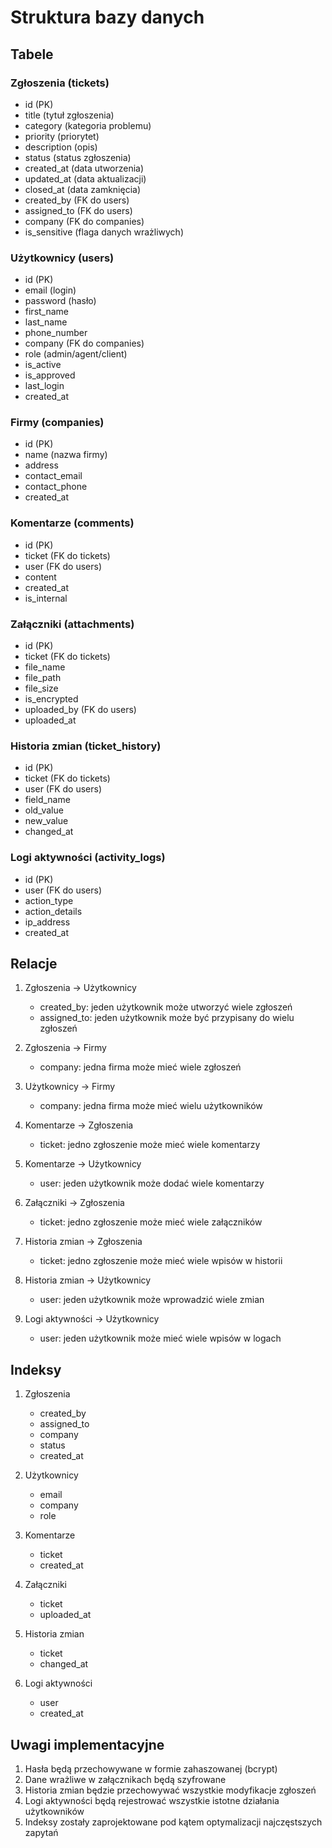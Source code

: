 # Struktura bazy danych

## Tabele

### Zgłoszenia (tickets)
- id (PK)
- title (tytuł zgłoszenia)
- category (kategoria problemu)
- priority (priorytet)
- description (opis)
- status (status zgłoszenia)
- created_at (data utworzenia)
- updated_at (data aktualizacji)
- closed_at (data zamknięcia)
- created_by (FK do users)
- assigned_to (FK do users)
- company (FK do companies)
- is_sensitive (flaga danych wrażliwych)

### Użytkownicy (users)
- id (PK)
- email (login)
- password (hasło)
- first_name
- last_name
- phone_number
- company (FK do companies)
- role (admin/agent/client)
- is_active
- is_approved
- last_login
- created_at

### Firmy (companies)
- id (PK)
- name (nazwa firmy)
- address
- contact_email
- contact_phone
- created_at

### Komentarze (comments)
- id (PK)
- ticket (FK do tickets)
- user (FK do users)
- content
- created_at
- is_internal

### Załączniki (attachments)
- id (PK)
- ticket (FK do tickets)
- file_name
- file_path
- file_size
- is_encrypted
- uploaded_by (FK do users)
- uploaded_at

### Historia zmian (ticket_history)
- id (PK)
- ticket (FK do tickets)
- user (FK do users)
- field_name
- old_value
- new_value
- changed_at

### Logi aktywności (activity_logs)
- id (PK)
- user (FK do users)
- action_type
- action_details
- ip_address
- created_at

## Relacje

1. Zgłoszenia -> Użytkownicy
   - created_by: jeden użytkownik może utworzyć wiele zgłoszeń
   - assigned_to: jeden użytkownik może być przypisany do wielu zgłoszeń

2. Zgłoszenia -> Firmy
   - company: jedna firma może mieć wiele zgłoszeń

3. Użytkownicy -> Firmy
   - company: jedna firma może mieć wielu użytkowników

4. Komentarze -> Zgłoszenia
   - ticket: jedno zgłoszenie może mieć wiele komentarzy

5. Komentarze -> Użytkownicy
   - user: jeden użytkownik może dodać wiele komentarzy

6. Załączniki -> Zgłoszenia
   - ticket: jedno zgłoszenie może mieć wiele załączników

7. Historia zmian -> Zgłoszenia
   - ticket: jedno zgłoszenie może mieć wiele wpisów w historii

8. Historia zmian -> Użytkownicy
   - user: jeden użytkownik może wprowadzić wiele zmian

9. Logi aktywności -> Użytkownicy
   - user: jeden użytkownik może mieć wiele wpisów w logach

## Indeksy

1. Zgłoszenia
   - created_by
   - assigned_to
   - company
   - status
   - created_at

2. Użytkownicy
   - email
   - company
   - role

3. Komentarze
   - ticket
   - created_at

4. Załączniki
   - ticket
   - uploaded_at

5. Historia zmian
   - ticket
   - changed_at

6. Logi aktywności
   - user
   - created_at

## Uwagi implementacyjne

1. Hasła będą przechowywane w formie zahaszowanej (bcrypt)
2. Dane wrażliwe w załącznikach będą szyfrowane
3. Historia zmian będzie przechowywać wszystkie modyfikacje zgłoszeń
4. Logi aktywności będą rejestrować wszystkie istotne działania użytkowników
5. Indeksy zostały zaprojektowane pod kątem optymalizacji najczęstszych zapytań 